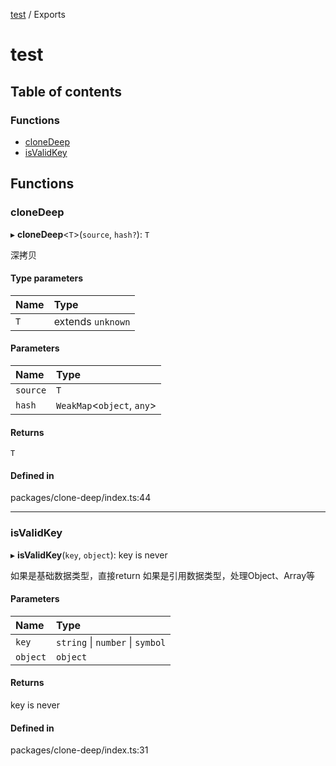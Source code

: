 [test](README.md) / Exports

# test

## Table of contents

### Functions

- [cloneDeep](modules.md#clonedeep)
- [isValidKey](modules.md#isvalidkey)

## Functions

### cloneDeep

▸ **cloneDeep**<`T`\>(`source`, `hash?`): `T`

深拷贝

#### Type parameters

| Name | Type |
| :------ | :------ |
| `T` | extends `unknown` |

#### Parameters

| Name | Type |
| :------ | :------ |
| `source` | `T` |
| `hash` | `WeakMap`<`object`, `any`\> |

#### Returns

`T`

#### Defined in

packages/clone-deep/index.ts:44

___

### isValidKey

▸ **isValidKey**(`key`, `object`): key is never

如果是基础数据类型，直接return
如果是引用数据类型，处理Object、Array等

#### Parameters

| Name | Type |
| :------ | :------ |
| `key` | `string` \| `number` \| `symbol` |
| `object` | `object` |

#### Returns

key is never

#### Defined in

packages/clone-deep/index.ts:31
